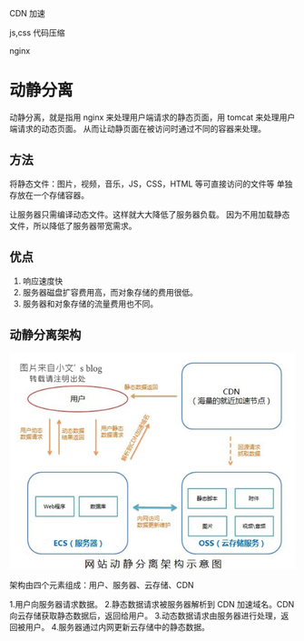 CDN 加速

js,css 代码压缩

nginx

# 动静分离

动静分离，就是指用 nginx 来处理用户端请求的静态页面，用 tomcat 来处理用户端请求的动态页面。
从而让动静页面在被访问时通过不同的容器来处理。

## 方法

将静态文件：图片，视频，音乐，JS，CSS，HTML 等可直接访问的文件等
单独存放在一个存储容器。

让服务器只需编译动态文件。这样就大大降低了服务器负载。
因为不用加载静态文件，所以降低了服务器带宽需求。

## 优点

1. 响应速度快
2. 服务器磁盘扩容费用高，而对象存储的费用很低。
3. 服务器和对象存储的流量费用也不同。

## 动静分离架构

![pic](动静分离.png)

架构由四个元素组成：用户、服务器、云存储、CDN

1.用户向服务器请求数据。 2.静态数据请求被服务器解析到 CDN 加速域名。CDN 向云存储获取静态数据后，返回给用户。 3.动态数据请求由服务器进行处理，返回被用户。 4.服务器通过内网更新云存储中的静态数据。
